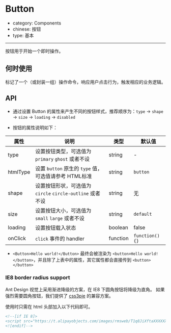 # Button

- category: Components
- chinese: 按钮
- type: 基本

---

按钮用于开始一个即时操作。

## 何时使用

标记了一个（或封装一组）操作命令，响应用户点击行为，触发相应的业务逻辑。


## API

- 通过设置 Button 的属性来产生不同的按钮样式，推荐顺序为：`type` -> `shape` -> `size` -> `loading` -> `disabled`

- 按钮的属性说明如下：

属性 | 说明 | 类型 | 默认值
-----|-----|-----|------
type | 设置按钮类型，可选值为 `primary` `ghost` 或者不设 | string | -
htmlType | 设置 `button` 原生的 `type` 值，可选值请参考 HTML标准 | string | `button`
shape | 设置按钮形状，可选值为 `circle` `circle-outline` 或者不设 | string | 无
size | 设置按钮大小，可选值为 `small` `large` 或者不设 | string | `default`
loading | 设置按钮载入状态 | boolean | false
onClick | `click` 事件的 handler | function | `function() {}`

- `<Button>Hello world!</Button>` 最终会被渲染为 `<button>Hello world!</button>`，并且除了上表中的属性，其它属性都会直接传到 `<button></button>`


### IE8 border radius support

Ant Design 视觉上采用渐进降级的方案，在 IE8 下圆角按钮将降级为直角。
如果强烈需要圆角按钮，我们提供了 [css3pie](http://css3pie.com/) 的兼容方案。

使用时只需在 html 头部加入以下代码即可。

```html
<!--[if IE 8]>
<script src="https://t.alipayobjects.com/images/rmsweb/T1q8JiXftaXXXXXXXX.js"></script>
<![endif]-->
```
